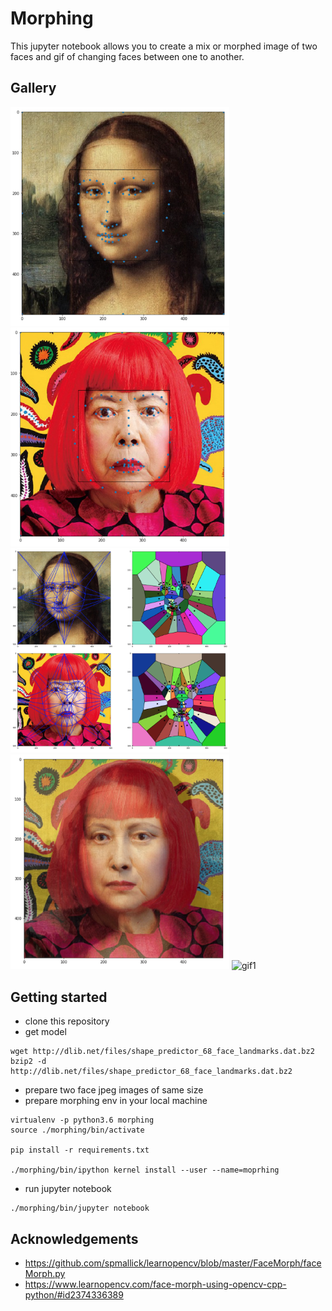 # Morphing
This jupyter notebook allows you to create a mix or morphed image of two faces and gif of changing faces between one to another.

## Gallery
<img src="https://github.com/YutaMiyake/morphing/blob/master/screenshots/la_joconde_facial_features.png" width="350px"><img src="https://github.com/YutaMiyake/morphing/blob/master/screenshots/yayoi_kusama_facial_features.png" width="350px">
<img src="https://github.com/YutaMiyake/morphing/blob/master/screenshots/triangles.png" width="350px">
<img src="https://github.com/YutaMiyake/morphing/blob/master/screenshots/mix.png" width="350px">
![gif1](https://github.com/YutaMiyake/morphing/blob/master/videos/result.gif)

## Getting started
- clone this repository
- get model
```
wget http://dlib.net/files/shape_predictor_68_face_landmarks.dat.bz2
bzip2 -d http://dlib.net/files/shape_predictor_68_face_landmarks.dat.bz2
```
- prepare two face jpeg images of same size
- prepare morphing env in your local machine
```
virtualenv -p python3.6 morphing
source ./morphing/bin/activate

pip install -r requirements.txt

./morphing/bin/ipython kernel install --user --name=moprhing
```
- run jupyter notebook
```
./morphing/bin/jupyter notebook
```

## Acknowledgements
- https://github.com/spmallick/learnopencv/blob/master/FaceMorph/faceMorph.py
- https://www.learnopencv.com/face-morph-using-opencv-cpp-python/#id2374336389
